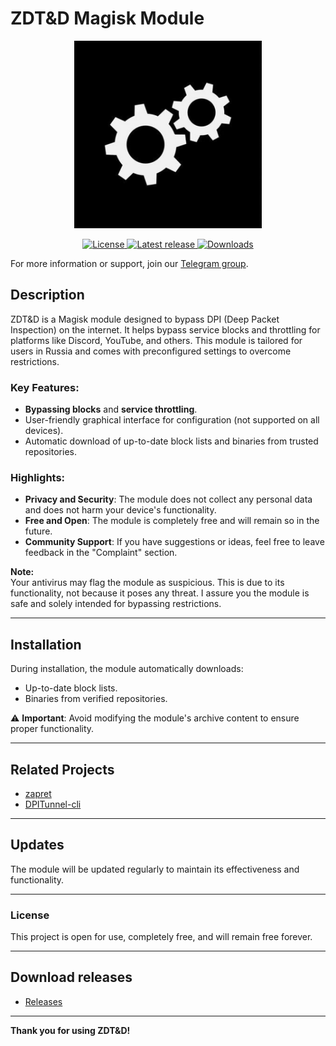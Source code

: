 # ZDT&D Magisk Module

<div align="center">
    <img src="https://github.com/GAME-OVER-op/ZDT-D/blob/55786991b0acd7f16eeea0304bc583b82a6ce12a/Images/module_icon.png" alt="ZDT&D Logo" width="300">
</div>

<p align="center">
  <!-- Бейдж лицензии -->
  <a href="https://github.com/GAME-OVER-op/ZDT-D/blob/main/LICENSE">
    <img src="https://img.shields.io/github/license/GAME-OVER-op/ZDT-D?style=flat-square" alt="License"/>
  </a>
  <!-- Бейдж последнего релиза -->
  <a href="https://github.com/GAME-OVER-op/ZDT-D/releases/latest">
    <img src="https://img.shields.io/github/v/release/GAME-OVER-op/ZDT-D?style=flat-square" alt="Latest release"/>
  </a>
  <!-- Бейдж количества скачиваний -->
  <a href="https://github.com/GAME-OVER-op/ZDT-D/releases">
    <img src="https://img.shields.io/github/downloads/GAME-OVER-op/ZDT-D/total?style=flat-square" alt="Downloads"/>
  </a>
</p>

For more information or support, join our [Telegram group](https://t.me/module_ggover).

## Description

ZDT&D is a Magisk module designed to bypass DPI (Deep Packet Inspection) on the internet. It helps bypass service blocks and throttling for platforms like Discord, YouTube, and others. This module is tailored for users in Russia and comes with preconfigured settings to overcome restrictions.

### Key Features:
- **Bypassing blocks** and **service throttling**.
- User-friendly graphical interface for configuration (not supported on all devices).
- Automatic download of up-to-date block lists and binaries from trusted repositories.

### Highlights:
- **Privacy and Security**: The module does not collect any personal data and does not harm your device's functionality.
- **Free and Open**: The module is completely free and will remain so in the future.
- **Community Support**: If you have suggestions or ideas, feel free to leave feedback in the "Complaint" section.

**Note:**  
Your antivirus may flag the module as suspicious. This is due to its functionality, not because it poses any threat. I assure you the module is safe and solely intended for bypassing restrictions.

---

## Installation

During installation, the module automatically downloads:
- Up-to-date block lists.
- Binaries from verified repositories.

⚠️ **Important**: Avoid modifying the module's archive content to ensure proper functionality.

---

## Related Projects

- [zapret](https://github.com/bol-van/zapret)  
- [DPITunnel-cli](https://github.com/nomoresat/DPITunnel-cli)  

---

## Updates

The module will be updated regularly to maintain its effectiveness and functionality.

---

### License

This project is open for use, completely free, and will remain free forever.

---

## Download releases 

- [Releases](https://github.com/GAME-OVER-op/ZDT-D/releases)

---

**Thank you for using ZDT&D!**
